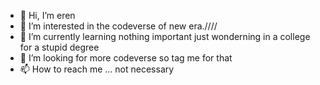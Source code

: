 - 👋 Hi, I’m eren
- 👀 I’m interested in the codeverse of new era.////
- 🌱 I’m currently learning nothing important just wonderning in a college for a stupid degree
- 💞️ I’m looking for more codeverse so tag me for that
- 📫 How to reach me ... not necessary

<!---
eren1029/eren1029 is a ✨ special ✨ repository because its `README.md` (this file) appears on your GitHub profile.
You can click the Preview link to take a look at your changes.
--->
